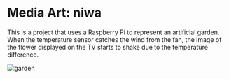 # Media Art: niwa

This is a project that uses a Raspberry Pi to represent an artificial garden. 
When the temperature sensor catches the wind from the fan, the image of the flower displayed on the TV starts to shake due to the temperature difference.


![garden](./garden.gif)
